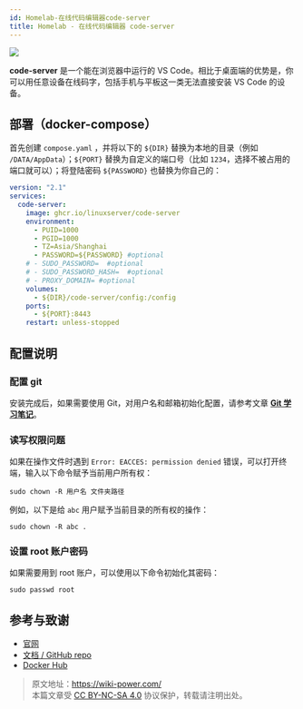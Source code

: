 ```yaml
---
id: Homelab-在线代码编辑器code-server
title: Homelab - 在线代码编辑器 code-server
---
```


![](https://wiki-media-1253965369.cos.ap-guangzhou.myqcloud.com/img/202304132214418.png)

**code-server** 是一个能在浏览器中运行的 VS Code。相比于桌面端的优势是，你可以用任意设备在线码字，包括手机与平板这一类无法直接安装 VS Code 的设备。

## 部署（docker-compose）

首先创建 `compose.yaml` ，并将以下的 `${DIR}` 替换为本地的目录（例如 `/DATA/AppData`）；`${PORT}` 替换为自定义的端口号（比如 `1234`，选择不被占用的端口就可以）；将登陆密码 `${PASSWORD}` 也替换为你自己的：

```yaml title="compose.yaml"
version: "2.1"
services:
  code-server:
    image: ghcr.io/linuxserver/code-server
    environment:
      - PUID=1000
      - PGID=1000
      - TZ=Asia/Shanghai
      - PASSWORD=${PASSWORD} #optional
    # - SUDO_PASSWORD=  #optional
    # - SUDO_PASSWORD_HASH=  #optional
    # - PROXY_DOMAIN= #optional
    volumes:
      - ${DIR}/code-server/config:/config
    ports:
      - ${PORT}:8443
    restart: unless-stopped
```

## 配置说明

### 配置 git

安装完成后，如果需要使用 Git，对用户名和邮箱初始化配置，请参考文章 [**Git 学习笔记**](https://wiki-power.com/Git%E5%AD%A6%E4%B9%A0%E7%AC%94%E8%AE%B0#%E5%AE%89%E8%A3%85%E4%B8%8E%E9%85%8D%E7%BD%AE)。

### 读写权限问题

如果在操作文件时遇到 `Error: EACCES: permission denied` 错误，可以打开终端，输入以下命令赋予当前用户所有权：

```shell
sudo chown -R 用户名 文件夹路径
```

例如，以下是给 `abc` 用户赋予当前目录的所有权的操作：

```shell
sudo chown -R abc .
```

### 设置 root 账户密码

如果需要用到 root 账户，可以使用以下命令初始化其密码：

```shell
sudo passwd root
```

## 参考与致谢

- [官网](https://coder.com/docs/code-server/latest)
- [文档 / GitHub repo](https://github.com/linuxserver/docker-code-server)
- [Docker Hub](https://hub.docker.com/r/linuxserver/code-server)

> 原文地址：<https://wiki-power.com/>  
> 本篇文章受 [CC BY-NC-SA 4.0](https://creativecommons.org/licenses/by/4.0/deed.zh) 协议保护，转载请注明出处。
